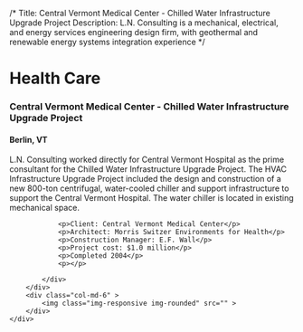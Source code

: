 /*
Title: Central Vermont Medical Center - Chilled Water Infrastructure Upgrade Project
Description: L.N. Consulting is a mechanical, electrical, and energy services engineering design firm, with geothermal and renewable energy systems integration experience
*/

# Health Care

<div>
	<div class="row">
		<div class="col-md-6" >
			<div class="well" >
				<h3>Central Vermont Medical Center - Chilled Water Infrastructure Upgrade Project</h3>
				<h4>Berlin, VT</h4>
				<p>
   
   L.N. Consulting worked directly for Central Vermont Hospital as the prime consultant for the Chilled Water Infrastructure Upgrade Project.  The HVAC Infrastructure Upgrade Project included the design and construction of a new 800-ton centrifugal, water-cooled chiller and support infrastructure to support the Central Vermont Hospital.  The water chiller is located in existing mechanical space.
</p>
				
				<p>Client: Central Vermont Medical Center</p>
				<p>Architect: Morris Switzer Environments for Health</p>
				<p>Construction Manager: E.F. Wall</p>
				<p>Project cost: $1.0 million</p>
				<p>Completed 2004</p>
				<p></p>
				
			</div>
		</div>
		<div class="col-md-6" >
			<img class="img-responsive img-rounded" src="" >
		</div>
	</div>
</div>
